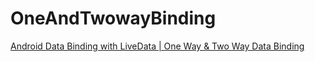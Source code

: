 # OneAndTwowayBinding
[Android Data Binding with LiveData | One Way & Two Way Data Binding](https://www.youtube.com/watch?v=TVlpENKIg2A&list=PLRKyZvuMYSIO0jLgj8g6sADnD0IBaWaw2&index=8)
